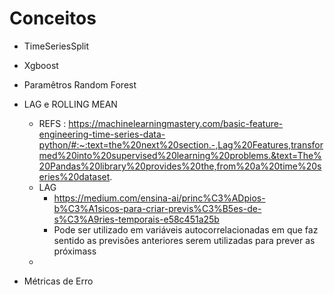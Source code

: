 # Conceitos

- TimeSeriesSplit
- Xgboost
- Paramêtros Random Forest
- LAG e ROLLING MEAN
  - REFS : https://machinelearningmastery.com/basic-feature-engineering-time-series-data-python/#:~:text=the%20next%20section.-,Lag%20Features,transformed%20into%20supervised%20learning%20problems.&text=The%20Pandas%20library%20provides%20the,from%20a%20time%20series%20dataset.
  - LAG
    - https://medium.com/ensina-ai/princ%C3%ADpios-b%C3%A1sicos-para-criar-previs%C3%B5es-de-s%C3%A9ries-temporais-e58c451a25b
    - Pode ser utilizado em variáveis autocorrelacionadas em que faz sentido as previsões anteriores serem utilizadas para prever as próximass
  - 

- Métricas de Erro